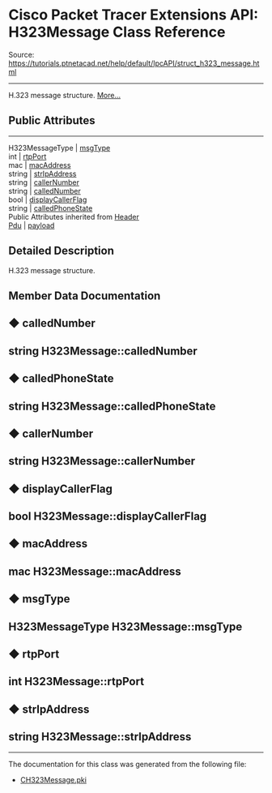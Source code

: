 # Cisco Packet Tracer Extensions API: H323Message Class Reference

Source: https://tutorials.ptnetacad.net/help/default/IpcAPI/struct_h323_message.html

---

H.323 message structure. [More...](struct_h323_message.html#details)

##  Public Attributes  
  
---  
H323MessageType | [msgType](struct_h323_message.html#af9d62550c99b775d649ec56feba805fd)  
int | [rtpPort](struct_h323_message.html#a029d654ae4ddf688911c3c3726381c19)  
mac | [macAddress](struct_h323_message.html#a39c74e3bb818c220ff2155d371b313ec)  
string | [strIpAddress](struct_h323_message.html#af140d4fcc2510cdfee593a18f7a00390)  
string | [callerNumber](struct_h323_message.html#ad278384cbedf8520a4c792fb7cab24a8)  
string | [calledNumber](struct_h323_message.html#a875bea713d9c187c6e9577dbf81c68dc)  
bool | [displayCallerFlag](struct_h323_message.html#a9066c54862f4ff1ac7bc1bff6d4f5695)  
string | [calledPhoneState](struct_h323_message.html#aa4f3eb3005e3234303e734036ff3ea02)  
Public Attributes inherited from [Header](struct_header.html)  
[Pdu](struct_pdu.html) | [payload](struct_header.html#a07ee8693faef1e16c65765b5bcdc366d)  
  
## Detailed Description

H.323 message structure. 

## Member Data Documentation

## ◆ calledNumber

string H323Message::calledNumber  
---  
  
## ◆ calledPhoneState

string H323Message::calledPhoneState  
---  
  
## ◆ callerNumber

string H323Message::callerNumber  
---  
  
## ◆ displayCallerFlag

bool H323Message::displayCallerFlag  
---  
  
## ◆ macAddress

mac H323Message::macAddress  
---  
  
## ◆ msgType

H323MessageType H323Message::msgType  
---  
  
## ◆ rtpPort

int H323Message::rtpPort  
---  
  
## ◆ strIpAddress

string H323Message::strIpAddress  
---  
  
* * *

The documentation for this class was generated from the following file:

  * [CH323Message.pki](_c_h323_message_8pki.html)


